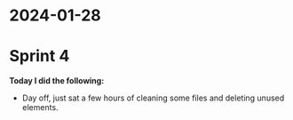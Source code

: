 # 2024-01-28

# Sprint 4

**Today I did the following:**

- Day off, just sat a few hours of cleaning some files and deleting unused elements.
